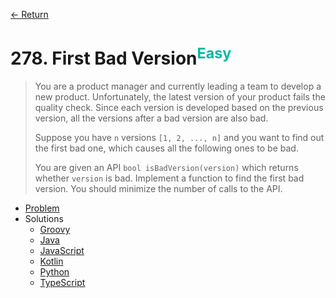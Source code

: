 [&larr; Return](https://hanggrian.github.io/grind-leetcode/)

# 278. First Bad Version<sup style="color: rgb(0, 184, 163);">Easy</sup>

> You are a product manager and currently leading a team to develop a new
  product. Unfortunately, the latest version of your product fails the quality
  check. Since each version is developed based on the previous version, all the versions after a bad version are also bad.
>
> Suppose you have `n` versions `[1, 2, ..., n]` and you want to find out the
  first bad one, which causes all the following ones to be bad.
>
> You are given an API `bool isBadVersion(version)` which returns whether
  `version` is bad. Implement a function to find the first bad version. You
  should minimize the number of calls to the API.

- [Problem](https://leetcode.com/problems/first-bad-version/)
- Solutions
  - [Groovy](https://github.com/hanggrian/grind-leetcode/blob/main/groovy/src/main/groovy/problems201_300/FirstBadVersion.groovy)
  - [Java](https://github.com/hanggrian/grind-leetcode/blob/main/java/src/main/java/problems201_300/FirstBadVersion.java)
  - [JavaScript](https://github.com/hanggrian/grind-leetcode/blob/main/javascript/src/problems201_300/first-bad-version.js)
  - [Kotlin](https://github.com/hanggrian/grind-leetcode/blob/main/kotlin/src/main/kotlin/problems201_300/FirstBadVersion.kt)
  - [Python](https://github.com/hanggrian/grind-leetcode/blob/main/python/src/problems201_300/first_bad_version.py)
  - [TypeScript](https://github.com/hanggrian/grind-leetcode/blob/main/typescript/src/problems201_300/first-bad-version.ts)
